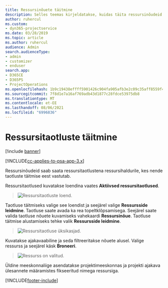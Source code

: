 ```yaml
---
title: Ressursinõuete täitmine
description: Selles teemas kirjeldatakse, kuidas täita ressursinõudeid.
author: ruhercul
ms.custom:
- dyn365-projectservice
ms.date: 03/28/2019
ms.topic: article
ms.author: ruhercul
audience: Admin
search.audienceType:
- admin
- customizer
- enduser
search.app:
- D365CE
- D365PS
- ProjectOperations
ms.openlocfilehash: 1b9c19438effff5901426c904fa905afb3e2c09c35aff8559f491c06401806e0
ms.sourcegitcommit: 7f8d1e7a16af769adb43d1877c28fdce53975db8
ms.translationtype: MT
ms.contentlocale: et-EE
ms.lasthandoff: 08/06/2021
ms.locfileid: "6996836"
---
```

# <a name="fulfilling-resource-requests"></a>Ressursitaotluste täitmine

[!include [banner](../includes/psa-now-project-operations.md)]

[!INCLUDE[cc-applies-to-psa-app-3.x](../includes/cc-applies-to-psa-app-3x.md)]

Ressursinõudeid saab saata ressursitaotlustena ressursihaldurile, kes nende taotluste täitmise eest vastutab.

Ressursitaotlused kuvatakse loendina vaates **Aktiivsed ressursitaotlused**.

> ![Ressursitaotluste loend.](media/Resource-Management-image59.png)

Taotluse täitmiseks valige see loendist ja seejärel valige **Ressursside leidmine**. Taotluse saate avada ka rea topeltklõpsamisega. Seejärel saate valida taotluse nõuete kuvamiseks vahekaardi **Ressursinõue**. Taotluse täitmise alustamiseks tehke valik **Ressursside leidmine**.

> ![Ressursitaotluse üksikasjad.](media/Resource-Management-image60.png)

Kuvatakse ajakavaabiline ja seda filtreeritakse nõuete alusel. Valige ressurss ja seejärel käsk **Broneeri**.

> ![Ressurss on valitud.](media/Resource-Management-image61.png)

Üldine meeskonnaliige asendatakse projektimeeskonnas ja projekti ajakava ülesannete määramistes fikseeritud nimega ressursiga.


[!INCLUDE[footer-include](../includes/footer-banner.md)]